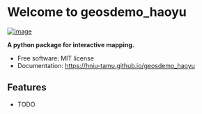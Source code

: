 # Welcome to geosdemo_haoyu


[![image](https://img.shields.io/pypi/v/geosdemo_haoyu.svg)](https://pypi.python.org/pypi/geosdemo_haoyu)


**A python package for interactive mapping.**


-   Free software: MIT license
-   Documentation: <https://hniu-tamu.github.io/geosdemo_haoyu>
    

## Features

-   TODO
